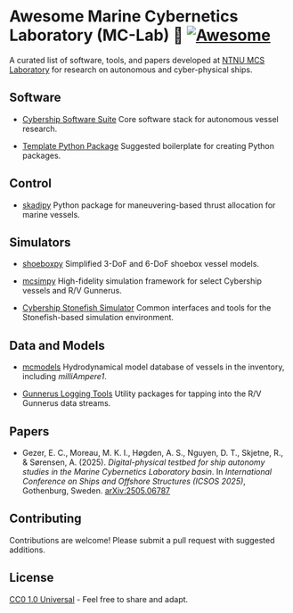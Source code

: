 # Awesome Marine Cybernetics Laboratory (MC-Lab) 🚢 [![Awesome](https://awesome.re/badge.svg)](https://awesome.re)

A curated list of software, tools, and papers developed at [NTNU MCS Laboratory](https://www.ntnu.edu/imt/lab/cybernetics) for research on autonomous and cyber-physical ships.

## Software

- [Cybership Software Suite](https://github.com/NTNU-MCS/cybership_software_suite)
  Core software stack for autonomous vessel research.

- [Template Python Package](https://github.com/NTNU-MCS/template_python_package)
  Suggested boilerplate for creating Python packages.

## Control

- [skadipy](https://github.com/incebellipipo/skadipy)
  Python package for maneuvering-based thrust allocation for marine vessels.

## Simulators

- [shoeboxpy](https://github.com/NTNU-MCS/shoeboxpy)
  Simplified 3-DoF and 6-DoF shoebox vessel models.

- [mcsimpy](https://github.com/NTNU-MCS/mcsimpy)
  High-fidelity simulation framework for select Cybership vessels and R/V Gunnerus.

- [Cybership Stonefish Simulator](https://github.com/NTNU-MCS/cybership_stonefish_common)
  Common interfaces and tools for the Stonefish-based simulation environment.

## Data and Models

- [mcmodels](https://github.com/NTNU-MCS/mcmodels)
  Hydrodynamical model database of vessels in the inventory, including *milliAmpere1*.

- [Gunnerus Logging Tools](https://github.com/NTNU-MCS/gunnerus-logging-tools)
  Utility packages for tapping into the R/V Gunnerus data streams.

## Papers

- Gezer, E. C., Moreau, M. K. I., Høgden, A. S., Nguyen, D. T., Skjetne, R., & Sørensen, A. (2025).
  *Digital-physical testbed for ship autonomy studies in the Marine Cybernetics Laboratory basin*.
  In *International Conference on Ships and Offshore Structures (ICSOS 2025)*, Gothenburg, Sweden.
  [arXiv:2505.06787](https://arxiv.org/pdf/2505.06787)


## Contributing

Contributions are welcome! Please submit a pull request with suggested additions.

## License

[CC0 1.0 Universal](https://creativecommons.org/publicdomain/zero/1.0/) - Feel free to share and adapt.
